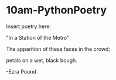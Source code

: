 # 10am-PythonPoetry

Insert poetry here:


"In a Station of the Metro"

The apparition of these faces in the crowd;

petals on a wet, black bough.

-Ezra Pound



